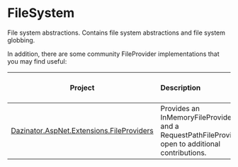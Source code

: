 FileSystem
==========

File system abstractions. Contains file system abstractions and file system globbing.

In addition, there are some community FileProvider implementations that you may find useful:

| Project | Description | Latest Stable NuGet |
| :-----------: | :-----  | :----- |
| [Dazinator.AspNet.Extensions.FileProviders](https://github.com/dazinator/Dazinator.AspNet.Extensions.FileProviders) | Provides an InMemoryFileProvider and a RequestPathFileProvider, open to additional contributions. | [![NuGet](https://img.shields.io/nuget/v/Dazinator.AspNet.Extensions.FileProviders.svg)](https://www.nuget.org/packages/Dazinator.AspNet.Extensions.FileProviders/) |
